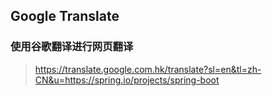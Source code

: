 ## Google Translate

### 使用谷歌翻译进行网页翻译

> https://translate.google.com.hk/translate?sl=en&tl=zh-CN&u=https://spring.io/projects/spring-boot

